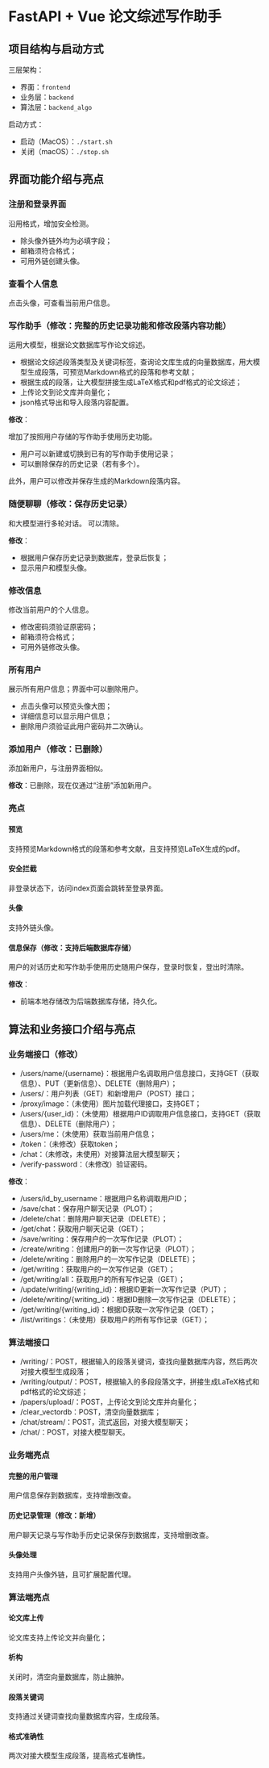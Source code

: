 # FastAPI + Vue 论文综述写作助手

## 项目结构与启动方式

三层架构：

- 界面：`frontend`
- 业务层：`backend`
- 算法层：`backend_algo`

启动方式：

- 启动（MacOS）：`./start.sh`
- 关闭（macOS）：`./stop.sh`

## 界面功能介绍与亮点

### 注册和登录界面

沿用格式，增加安全检测。

- 除头像外链外均为必填字段；
- 邮箱须符合格式；
- 可用外链创建头像。

### 查看个人信息

点击头像，可查看当前用户信息。

### 写作助手（修改：完整的历史记录功能和修改段落内容功能）

运用大模型，根据论文数据库写作论文综述。

- 根据论文综述段落类型及关键词标签，查询论文库生成的向量数据库，用大模型生成段落，可预览Markdown格式的段落和参考文献；
- 根据生成的段落，让大模型拼接生成LaTeX格式和pdf格式的论文综述；
- 上传论文到论文库并向量化；
- json格式导出和导入段落内容配置。

**修改**：

增加了按照用户存储的写作助手使用历史功能。

- 用户可以新建或切换到已有的写作助手使用记录；
- 可以删除保存的历史记录（若有多个）。

此外，用户可以修改并保存生成的Markdown段落内容。

### 随便聊聊（修改：保存历史记录）

和大模型进行多轮对话。
可以清除。

**修改**：

- 根据用户保存历史记录到数据库，登录后恢复；
- 显示用户和模型头像。

### 修改信息

修改当前用户的个人信息。

- 修改密码须验证原密码；
- 邮箱须符合格式；
- 可用外链修改头像。

### 所有用户

展示所有用户信息；界面中可以删除用户。

- 点击头像可以预览头像大图；
- 详细信息可以显示用户信息；
- 删除用户须验证此用户密码并二次确认。

### 添加用户（修改：已删除）

添加新用户，与注册界面相似。

**修改**：已删除，现在仅通过“注册”添加新用户。

### 亮点

#### 预览

支持预览Markdown格式的段落和参考文献，且支持预览LaTeX生成的pdf。

#### 安全拦截

非登录状态下，访问index页面会跳转至登录界面。

#### 头像

支持外链头像。

#### 信息保存（修改：支持后端数据库存储）

用户的对话历史和写作助手使用历史随用户保存，登录时恢复，登出时清除。

**修改**：

- 前端本地存储改为后端数据库存储，持久化。

## 算法和业务接口介绍与亮点

### 业务端接口（修改）

- /users/name/{username}：根据用户名调取用户信息接口，支持GET（获取信息）、PUT（更新信息）、DELETE（删除用户）；
- /users/：用户列表（GET）和新增用户（POST）接口；
- /proxy/image：（未使用）图片加载代理接口，支持GET；
- /users/{user_id}：（未使用）根据用户ID调取用户信息接口，支持GET（获取信息）、DELETE（删除用户）；
- /users/me：（未使用）获取当前用户信息；
- /token：（未修改）获取token；
- /chat：（未修改，未使用）对接算法层大模型聊天；
- /verify-password：（未修改）验证密码。

**修改**：

- /users/id_by_username：根据用户名称调取用户ID；
- /save/chat：保存用户聊天记录（PLOT）；
- /delete/chat：删除用户聊天记录（DELETE）；
- /get/chat：获取用户聊天记录（GET）；
- /save/writing：保存用户的一次写作记录（PLOT）；
- /create/writing：创建用户的新一次写作记录（PLOT）；
- /delete/writing：删除用户的一次写作记录（DELETE）；
- /get/writing：获取用户的一次写作记录（GET）；
- /get/writing/all：获取用户的所有写作记录（GET）；
- /update/writing/{writing_id}：根据ID更新一次写作记录（PUT）；
- /delete/writing/{writing_id}：根据ID删除一次写作记录（DELETE）；
- /get/writing/{writing_id}：根据ID获取一次写作记录（GET）；
- /list/writings：（未使用）获取用户的所有写作记录（GET）；

### 算法端接口

- /writing/：POST，根据输入的段落关键词，查找向量数据库内容，然后两次对接大模型生成段落；
- /writing/output/：POST，根据输入的多段段落文字，拼接生成LaTeX格式和pdf格式的论文综述；
- /papers/upload/：POST，上传论文到论文库并向量化；
- /clear_vectordb：POST，清空向量数据库；
- /chat/stream/：POST，流式返回，对接大模型聊天；
- /chat/：POST，对接大模型聊天。

### 业务端亮点

#### 完整的用户管理

用户信息保存到数据库，支持增删改查。

#### 历史记录管理（修改：新增）

用户聊天记录与写作助手历史记录保存到数据库，支持增删改查。

#### 头像处理

支持用户头像外链，且可扩展配置代理。

### 算法端亮点

#### 论文库上传

论文库支持上传论文并向量化；

#### 析构

关闭时，清空向量数据库，防止臃肿。

#### 段落关键词

支持通过关键词查找向量数据库内容，生成段落。

#### 格式准确性

两次对接大模型生成段落，提高格式准确性。
